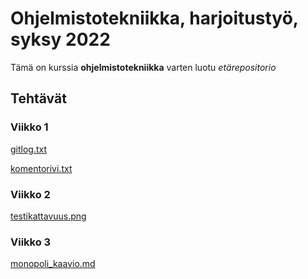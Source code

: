 # Ohjelmistotekniikka, harjoitustyö, syksy 2022

Tämä on kurssia **ohjelmistotekniikka** varten luotu *etärepositorio*

## Tehtävät

### Viikko 1

[gitlog.txt](https://github.com/LottaHyppyra/ot-harjoitustyo/blob/master/laskarit/viikko1/gitlog.txt)

[komentorivi.txt](https://github.com/LottaHyppyra/ot-harjoitustyo/blob/master/laskarit/viikko1/komentorivi.txt)

### Viikko 2

[testikattavuus.png](https://github.com/LottaHyppyra/ot-harjoitustyo/blob/master/laskarit/viikko2/testikattavuus.png)

### Viikko 3

[monopoli_kaavio.md](https://github.com/LottaHyppyra/ot-harjoitustyo/blob/master/laskarit/viikko3/monopoli_kaavio.md)
